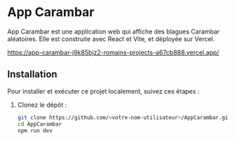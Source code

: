 # App Carambar

App Carambar est une application web qui affiche des blagues Carambar aléatoires. Elle est construite avec React et Vite, et déployée sur Vercel.

https://app-carambar-j9k85bjz2-romains-projects-a67cb888.vercel.app/

## Installation

Pour installer et exécuter ce projet localement, suivez ces étapes :

1. Clonez le dépôt :

   ```sh
   git clone https://github.com/<votre-nom-utilisateur>/AppCarambar.git
   cd AppCarambar
   npm run dev

